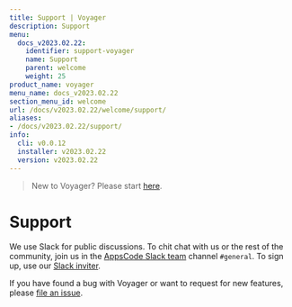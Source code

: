 ```yaml
---
title: Support | Voyager
description: Support
menu:
  docs_v2023.02.22:
    identifier: support-voyager
    name: Support
    parent: welcome
    weight: 25
product_name: voyager
menu_name: docs_v2023.02.22
section_menu_id: welcome
url: /docs/v2023.02.22/welcome/support/
aliases:
- /docs/v2023.02.22/support/
info:
  cli: v0.0.12
  installer: v2023.02.22
  version: v2023.02.22
---
```


> New to Voyager? Please start [here](/docs/v2023.02.22/concepts/overview).

# Support

We use Slack for public discussions. To chit chat with us or the rest of the community, join us in the [AppsCode Slack team](https://appscode.slack.com/messages/C0XQFLGRM/details/) channel `#general`. To sign up, use our [Slack inviter](https://slack.appscode.com/).

If you have found a bug with Voyager or want to request for new features, please [file an issue](https://github.com/voyagermesh/voyager/issues/new).
